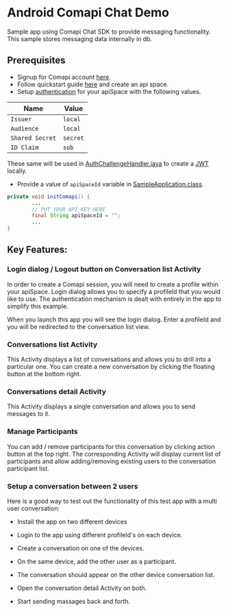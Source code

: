 # Android Comapi Chat Demo
Sample app using Comapi Chat SDK to provide messaging functionality. This sample stores messaging data internally in db.

## Prerequisites

- Signup for Comapi account [here](http://www.comapi.com).
- Follow quickstart guide [here](http://docs.comapi.com/docs/quick-start) and create an api space.
- Setup [authentication](http://docs.comapi.com/docs/channel-setup-app-messaging) for your apiSpace with the following values.

| Name | Value |
| -----------| ----- |
| `Issuer`   |  `local`| 
| `Audience` |  `local`| 
| `Shared Secret` |  `secret`| 
| `ID Claim` |  `sub`| 

These same will be used in [AuthChallengeHandler.java](https://github.com/comapi/comapi-sdk-android-samples/blob/master/foundation/sample/chat_sample/src/main/java/com/comapi/sample/comapi/AuthChallengeHandler.java) to create a [JWT](https://jwt.io/introduction/) locally.

- Provide a value of `apiSpaceId` variable in [SampleApplication.class](https://github.com/comapi/comapi-sdk-android-samples/blob/master/foundation/sample/chat_sample/src/main/java/com/comapi/sample/SampleApplication.java).
```java
private void initComapi() {
        ...
        // PUT YOUR API KEY HERE
        final String apiSpaceId = "";
        ...
}
```

## Key Features:

### Login dialog / Logout button on Conversation list Activity
In order to create a Comapi session, you will need to create a profile within your apiSpace. Login dialog allows you to specify a profileId that you would like to use. The authentication mechanism is dealt with entirely in the app to simplify this example.

When you launch this app you will see the login dialog. Enter a profileId and you will be redirected to the conversation list view.

### Conversations list Activity

This Activity displays a list of conversations and allows you to drill into a particular one. 
You can create a new conversation by clicking the floating button at the bottom right.

### Conversations detail Activity

This Activity displays a single conversation and allows you to send messages to it. 

### Manage Participants

You can add / remove participants for this conversation by clicking action button at the top right. The corresponding Activity will display current list of participants and allow adding/removing existing users to the conversation participant list.

### Setup a conversation between 2 users

Here is a good way to test out the functionality of this test app with a multi user conversation:

- Install the app on two different devices

- Login to the app using different profileId's on each device.

- Create a conversation on one of the devices.

- On the same device, add the other user as a participant.

- The conversation should appear on the other device conversation list.

- Open the conversation detail Activity on both.

- Start sending massages back and forth.